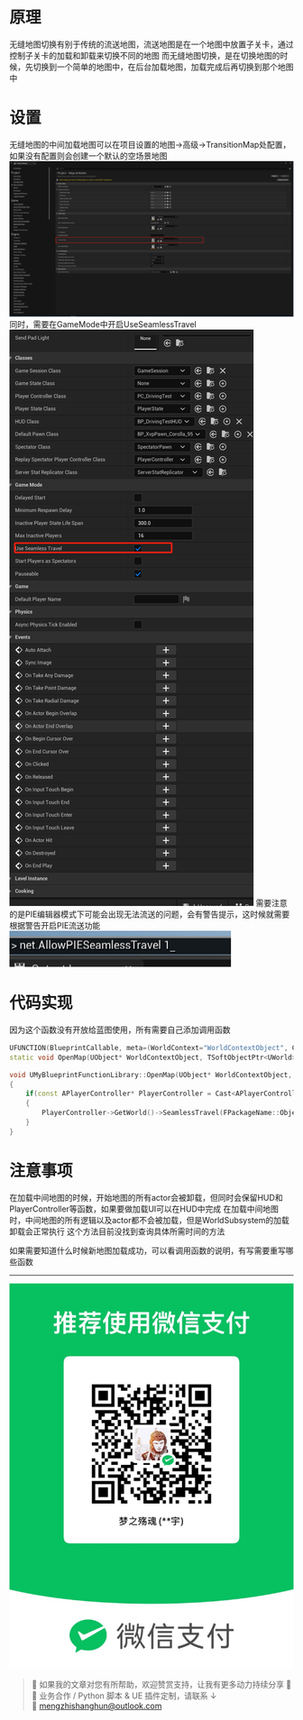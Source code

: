 # 原理
无缝地图切换有别于传统的流送地图，流送地图是在一个地图中放置子关卡，通过控制子关卡的加载和卸载来切换不同的地图
而无缝地图切换，是在切换地图的时候，先切换到一个简单的地图中，在后台加载地图，加载完成后再切换到那个地图中

# 设置
无缝地图的中间加载地图可以在项目设置的地图->高级->TransitionMap处配置，如果没有配置则会创建一个默认的空场景地图
![](https://raw.githubusercontent.com/mengzhishanghun/mengzhishanghun/main/Blog/Assets/%E5%9B%BE%E7%89%87/Pasted%20image%2020240626141923.png)
同时，需要在GameMode中开启UseSeamlessTravel
![](https://raw.githubusercontent.com/mengzhishanghun/mengzhishanghun/main/Blog/Assets/%E5%9B%BE%E7%89%87/Pasted%20image%2020240626142106.png)
需要注意的是PIE编辑器模式下可能会出现无法流送的问题，会有警告提示，这时候就需要根据警告开启PIE流送功能
![](https://raw.githubusercontent.com/mengzhishanghun/mengzhishanghun/main/Blog/Assets/%E5%9B%BE%E7%89%87/Pasted%20image%2020240626142300.png)
# 代码实现
因为这个函数没有开放给蓝图使用，所有需要自己添加调用函数
```C++
UFUNCTION(BlueprintCallable, meta=(WorldContext="WorldContextObject", CallableWithoutWorldContext))  
static void OpenMap(UObject* WorldContextObject, TSoftObjectPtr<UWorld> Map);
```

```C++
void UMyBlueprintFunctionLibrary::OpenMap(UObject* WorldContextObject, TSoftObjectPtr<UWorld> Map)
{
	if(const APlayerController* PlayerController = Cast<APlayerController>(UGameplayStatics::GetPlayerController(WorldContextObject, 0)))
	{
		PlayerController->GetWorld()->SeamlessTravel(FPackageName::ObjectPathToPackageName(Map.ToString()), true);	
	}
}
```

# 注意事项
在加载中间地图的时候，开始地图的所有actor会被卸载，但同时会保留HUD和PlayerController等函数，如果要做加载UI可以在HUD中完成
在加载中间地图时，中间地图的所有逻辑以及actor都不会被加载，但是WorldSubsystem的加载卸载会正常执行
这个方法目前没找到查询具体所需时间的方法

如果需要知道什么时候新地图加载成功，可以看调用函数的说明，有写需要重写哪些函数

---

![微信支付](https://raw.githubusercontent.com/mengzhishanghun/mengzhishanghun/main/PayCodes/WeChatPay.jpg)

> 📢 如果我的文章对您有所帮助，欢迎赞赏支持，让我有更多动力持续分享 🙏  
> 💼 业务合作 / Python 脚本 & UE 插件定制，请联系 ↓  
> 📧 [mengzhishanghun@outlook.com](mengzhishanghun@outlook.com)
